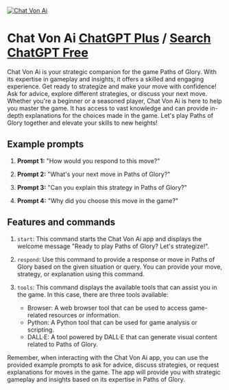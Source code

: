 
[![Chat Von Ai](https://files.oaiusercontent.com/file-PoCHujLQAm1sl4AgVQm1258x?se=2123-10-17T21%3A50%3A47Z&sp=r&sv=2021-08-06&sr=b&rscc=max-age%3D31536000%2C%20immutable&rscd=attachment%3B%20filename%3Dimages.jpeg&sig=Fd1tL6FY2w3LBEsfmk0mqB6VM5YIrCaAFLSfx8hec/k%3D)](https://chat.openai.com/g/g-IblXsfAqF-chat-von-ai)

# Chat Von Ai [ChatGPT Plus](https://chat.openai.com/g/g-IblXsfAqF-chat-von-ai) / [Search ChatGPT Free](https://gptcall.net/index.html#/?search=Chat%20Von%20Ai)

Chat Von Ai is your strategic companion for the game Paths of Glory. With its expertise in gameplay and insights, it offers a skilled and engaging experience. Get ready to strategize and make your move with confidence! Ask for advice, explore different strategies, or discuss your next move. Whether you're a beginner or a seasoned player, Chat Von Ai is here to help you master the game. It has access to vast knowledge and can provide in-depth explanations for the choices made in the game. Let's play Paths of Glory together and elevate your skills to new heights!

## Example prompts

1. **Prompt 1:** "How would you respond to this move?"

2. **Prompt 2:** "What's your next move in Paths of Glory?"

3. **Prompt 3:** "Can you explain this strategy in Paths of Glory?"

4. **Prompt 4:** "Why did you choose this move in the game?"

## Features and commands

1. `start`: This command starts the Chat Von Ai app and displays the welcome message "Ready to play Paths of Glory? Let's strategize!".

2. `respond`: Use this command to provide a response or move in Paths of Glory based on the given situation or query. You can provide your move, strategy, or explanation using this command.

3. `tools`: This command displays the available tools that can assist you in the game. In this case, there are three tools available:
   - Browser: A web browser tool that can be used to access game-related resources or information.
   - Python: A Python tool that can be used for game analysis or scripting.
   - DALL·E: A tool powered by DALL·E that can generate visual content related to Paths of Glory.

Remember, when interacting with the Chat Von Ai app, you can use the provided example prompts to ask for advice, discuss strategies, or request explanations for moves in the game. The app will provide you with strategic gameplay and insights based on its expertise in Paths of Glory.


